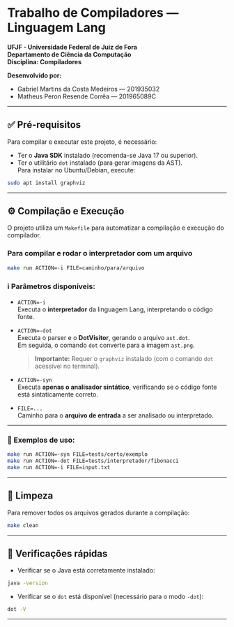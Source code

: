 # Trabalho de Compiladores — Linguagem Lang

**UFJF - Universidade Federal de Juiz de Fora**  
**Departamento de Ciência da Computação**  
**Disciplina: Compiladores**

**Desenvolvido por:**  
- Gabriel Martins da Costa Medeiros — 201935032  
- Matheus Peron Resende Corrêa — 201965089C  

---

## ✅ Pré-requisitos

Para compilar e executar este projeto, é necessário:

- Ter o **Java SDK** instalado (recomenda-se Java 17 ou superior).
- Ter o utilitário `dot` instalado (para gerar imagens da AST).  
  Para instalar no Ubuntu/Debian, execute:

```bash
sudo apt install graphviz
```

---

## ⚙️ Compilação e Execução

O projeto utiliza um `Makefile` para automatizar a compilação e execução do compilador.

### Para compilar e rodar o interpretador com um arquivo

```bash
make run ACTION=-i FILE=caminho/para/arquivo
```

### ℹ️ Parâmetros disponíveis:

- `ACTION=-i`  
  Executa o **interpretador** da linguagem Lang, interpretando o código fonte.

- `ACTION=-dot`  
  Executa o parser e o **DotVisitor**, gerando o arquivo `ast.dot`.  
  Em seguida, o comando `dot` converte para a imagem `ast.png`.  
  > **Importante:** Requer o `graphviz` instalado (com o comando `dot` acessível no terminal).

- `ACTION=-syn`  
  Executa **apenas o analisador sintático**, verificando se o código fonte está sintaticamente correto.

- `FILE=...`  
  Caminho para o **arquivo de entrada** a ser analisado ou interpretado.

---

### 📌 Exemplos de uso:

```bash
make run ACTION=-syn FILE=tests/certo/exemplo
make run ACTION=-dot FILE=tests/interpretador/fibonacci
make run ACTION=-i FILE=input.txt
```

---

## 🧹 Limpeza

Para remover todos os arquivos gerados durante a compilação:

```bash
make clean
```

---

## 🔎 Verificações rápidas

- Verificar se o Java está corretamente instalado:

```bash
java -version
```

- Verificar se o `dot` está disponível (necessário para o modo `-dot`):

```bash
dot -V
```

---
